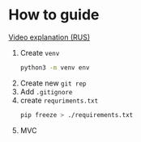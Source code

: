 # How to guide

[Video explanation (RUS)](https://youtu.be/xosRWR3V5lg)

1. Create `venv`
    ```bash
    python3 -m venv env
    ```
1. Create new `git rep`
1. Add `.gitignore`
1. create `requriments.txt` 
    ```bash
    pip freeze > ./requirements.txt
    ```
1. MVC
